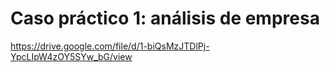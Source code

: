 # Caso práctico 1: análisis de empresa

https://drive.google.com/file/d/1-biQsMzJTDlPj-YpcLIpW4zOY5SYw_bG/view
